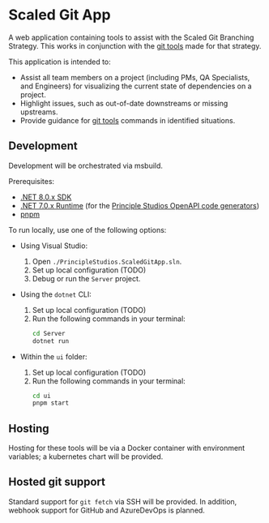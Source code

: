 # Scaled Git App

A web application containing tools to assist with the Scaled Git Branching
Strategy. This works in conjunction with the [git tools][git-tools] made for
that strategy.

This application is intended to:

- Assist all team members on a project (including PMs, QA Specialists, and
  Engineers) for visualizing the current state of dependencies on a project.
- Highlight issues, such as out-of-date downstreams or missing upstreams.
- Provide guidance for [git tools][git-tools] commands in identified situations.

## Development

Development will be orchestrated via msbuild.

Prerequisites:

- [.NET 8.0.x SDK][dotnet-8]
- [.NET 7.0.x Runtime][codegen-dotnet-version] (for the [Principle Studios
  OpenAPI code generators][ps-openapi-codegen])
- [pnpm][pnpm-setup]

To run locally, use one of the following options:

- Using Visual Studio:

  1. Open `./PrincipleStudios.ScaledGitApp.sln`.
  2. Set up local configuration (TODO)
  3. Debug or run the `Server` project.

- Using the `dotnet` CLI:

  1. Set up local configuration (TODO)
  2. Run the following commands in your terminal:
     ```sh
     cd Server
     dotnet run
     ```

- Within the `ui` folder:
  1. Set up local configuration (TODO)
  2. Run the following commands in your terminal:
     ```sh
     cd ui
     pnpm start
     ```

## Hosting

Hosting for these tools will be via a Docker container with environment
variables; a kubernetes chart will be provided.

## Hosted git support

Standard support for `git fetch` via SSH will be provided. In addition, webhook
support for GitHub and AzureDevOps is planned.

[git-tools]: https://github.com/PrincipleStudios/scalable-git-branching-tools/
[dotnet-8]: https://dotnet.microsoft.com/en-us/download/dotnet/8.0
[codegen-dotnet-version]: https://dotnet.microsoft.com/en-us/download/dotnet/7.0
[ps-openapi-codegen]: https://github.com/PrincipleStudios/principle-studios-openapi-generators
[pnpm-setup]: https://pnpm.io/cli/install
